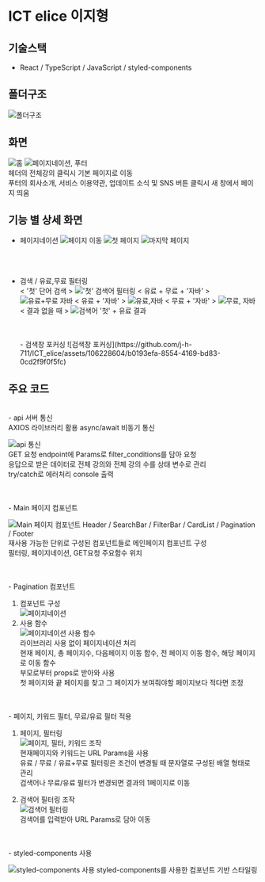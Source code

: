 # ICT elice 이지형

## 기술스택

- React / TypeScript / JavaScript / styled-components

## 폴더구조

![폴더구조](https://github.com/j-h-711/ICT_elice/assets/106228604/b8a1111a-6df0-4645-9718-3fde3908de56)

## 화면

![홈](https://github.com/j-h-711/ICT_elice/assets/106228604/9fb83af4-dd43-48dc-a4a9-f053f455862a)
![페이지네이션, 푸터](https://github.com/j-h-711/ICT_elice/assets/106228604/19a58be8-bfea-4c43-b33c-8c4b6caf46d3)
<br/>
헤더의 전체강의 클릭시 기본 페이지로 이동
<br/>
푸터의 회사소개, 서비스 이용약관, 업데이트 소식 및 SNS 버튼 클릭시 새 창에서 페이지 띄움
<br/>

## 기능 별 상세 화면

- 페이지네이션
  ![페이지 이동](https://github.com/j-h-711/ICT_elice/assets/106228604/c5c74a6a-9d82-4421-91d2-a30b2fd2cd68)
  ![첫 페이지](https://github.com/j-h-711/ICT_elice/assets/106228604/c34eaaed-3501-4195-8672-b1aaf2d23150)
  ![마지막 페이지](https://github.com/j-h-711/ICT_elice/assets/106228604/41e322fe-ff6c-4669-8f8a-6c21f5049fa4)

  <br/>
  <br/>

- 검색 / 유료,무료 필터링
  <br/>
  < '첫' 단어 검색 >
  !['첫' 검색어 필터링](https://github.com/j-h-711/ICT_elice/assets/106228604/27525f27-1eac-435c-af3a-ba0d4dc3aa8b)
  < 유료 + 무료 + '자바' >
  ![유료+무료 자바](https://github.com/j-h-711/ICT_elice/assets/106228604/f02dd290-85e0-4f99-8697-a6093dd1aa3b)
  < 유료 + '자바' >
  ![유료,자바](https://github.com/j-h-711/ICT_elice/assets/106228604/c9e4a73e-daac-4bd6-af04-01518c729e93)
  < 무료 + '자바' >
  ![무료, 자바](https://github.com/j-h-711/ICT_elice/assets/106228604/99fb65c6-b853-45c1-b59f-31d339b652f6)
  < 결과 없을 때 >
  ![검색어 '첫' + 유료 결과](https://github.com/j-h-711/ICT_elice/assets/106228604/0f482bc1-7164-44ea-ad83-c076ede652ca)

  <br/>
  <br/>
  - 검색창 포커싱
  ![검색창 포커싱](https://github.com/j-h-711/ICT_elice/assets/106228604/b0193efa-8554-4169-bd83-0cd2f9f0f5fc)

## 주요 코드

<br/>
- api 서버 통신
<br/>
  AXIOS 라이브러리 활용 async/await 비동기 통신
  
  ![api 통신](https://github.com/j-h-711/ICT_elice/assets/106228604/09412a61-b830-4ed0-b21e-85b3015b5717) <br/>
  GET 요청 endpoint에 Params로 filter_conditions를 담아 요청<br/>
  응답으로 받은 데이터로 전체 강의와 전체 강의 수를 상태 변수로 관리<br/>
  try/catch로 에러처리 console 출력
  <br/>

<br/>
<br/>
- Main 페이지 컴포넌트
<br/>

![Main 페이지 컴포넌트](https://github.com/j-h-711/ICT_elice/assets/106228604/f32ca5f7-bcef-4c73-aa07-65426506f41a)
Header / SearchBar / FilterBar / CardList / Pagination / Footer<br/>
재사용 가능한 단위로 구성된 컴포넌트들로 메인페이지 컴포넌트 구성<br/>
필터링, 페이지네이션, GET요청 주요함수 위치

<br/>
<br/>
- Pagination 컴포넌트
<br/>

1. 컴포넌트 구성
   <br/>
   ![페이지네이션](https://github.com/j-h-711/ICT_elice/assets/106228604/01c51687-4ba0-4848-92cb-3b143f1b3b09) <br/>
2. 사용 함수
   <br/>
   ![페이지네이션 사용 함수](https://github.com/j-h-711/ICT_elice/assets/106228604/adb8d029-7072-4cf6-8411-b8d7b6192da7) <br/>
   라이브러리 사용 없이 페이지네이션 처리<br/>
   현재 페이지, 총 페이지수, 다음페이지 이동 함수, 전 페이지 이동 함수, 해당 페이지로 이동 함수<br/>
   부모로부터 props로 받아와 사용<br/>
   첫 페이지와 끝 페이지를 찾고 그 페이지가 보여줘야할 페이지보다 적다면 조정<br/>

<br/>
<br/>
- 페이지, 키워드 필터, 무료/유료 필터 적용
<br/>

1. 페이지, 필터링
   <br/>
   ![페이지, 필터, 키워드 조작](https://github.com/j-h-711/ICT_elice/assets/106228604/89cd0d4f-1f69-45dc-84ec-91b546ac59b9)
   <br/>
   현재페이지와 키워드는 URL Params을 사용<br/>
   유료 / 무료 / 유료+무료 필터링은 조건이 변경될 때 문자열로 구성된 배열 형태로 관리<br/>
   검색어나 무료/유료 필터가 변경되면 결과의 1페이지로 이동

2. 검색어 필터링 조작
   <br/>
   ![검색어 필터링](https://github.com/j-h-711/ICT_elice/assets/106228604/3e640f42-ce8b-4e62-8824-4b1ba502ce7b)
   <br/>
   검색어를 입력받아 URL Params로 담아 이동

<br/>
<br/>
- styled-components 사용
<br/>

![styled-components 사용](https://github.com/j-h-711/ICT_elice/assets/106228604/0154bfca-864a-4425-b68a-ade50357119e)
styled-components를 사용한 컴포넌트 기반 스타일링
